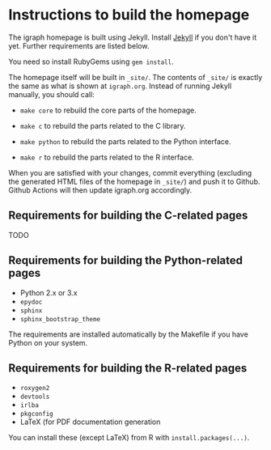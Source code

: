 Instructions to build the homepage
==================================

The igraph homepage is built using Jekyll. Install
[Jekyll](https://jekyllrb.com) if you don't have it yet. Further requirements
are listed below.

You need so install RubyGems using `gem install`.

The homepage itself will be built in `_site/`. The contents of `_site/` is exactly
the same as what is shown at `igraph.org`. Instead of running Jekyll manually,
you should call:

* `make core` to rebuild the core parts of the homepage.

* `make c` to rebuild the parts related to the C library.

* `make python` to rebuild the parts related to the Python interface.

* `make r` to rebuild the parts related to the R interface.

When you are satisfied with your changes, commit everything (excluding the
generated HTML files of the homepage in `_site/`) and push it to Github. Github
Actions will then update igraph.org accordingly.

Requirements for building the C-related pages
---------------------------------------------

TODO

Requirements for building the Python-related pages
---------------------------------------------

* Python 2.x or 3.x
* `epydoc`
* `sphinx`
* `sphinx_bootstrap_theme`

The requirements are installed automatically by the Makefile if you have Python
on your system.

Requirements for building the R-related pages
---------------------------------------------

* `roxygen2`
* `devtools`
* `irlba`
* `pkgconfig`
* LaTeX (for PDF documentation generation

You can install these (except LaTeX) from R with `install.packages(...)`.

